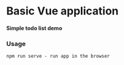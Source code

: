 # Basic Vue application

#### Simple todo list demo

### Usage
```
npm run serve - run app in the browser
```

